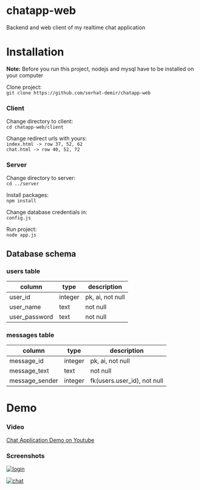 # chatapp-web
Backend and web client of my realtime chat application

# Installation
**Note:** Before you run this project, nodejs and mysql have to be installed on your computer

Clone project: <br/>
`git clone https://github.com/serhat-demir/chatapp-web`

### Client
Change directory to client: <br/>
`cd chatapp-web/client`

Change redirect urls with yours: <br/>
`index.html -> row 37, 52, 62` <br/>
`chat.html -> row 40, 52, 72`

### Server
Change directory to server: <br/>
`cd ../server`

Install packages: <br/>
`npm install`

Change database credentials in: <br/>
`config.js`

Run project: <br/>
`node app.js`

## Database schema
### users table
| column | type | description |
| --- | --- | --- |
| user_id | integer | pk, ai, not null |
| user_name | text | not null |
| user_password | text | not null |

### messages table
| column | type | description |
| --- | --- | --- |
| message_id | integer | pk, ai, not null |
| message_text | text | not null |
| message_sender | integer | fk(users.user_id), not null |

# Demo
### Video
[Chat Application Demo on Youtube](https://www.youtube.com/watch?v=Ny3KEzlY5e4 "Chat Application Demo on Youtube")

### Screenshots
[![login](https://img001.prntscr.com/file/img001/oR-ghWZ3Rdy9C5wfLwePGQ.png "login")](https://img001.prntscr.com/file/img001/oR-ghWZ3Rdy9C5wfLwePGQ.png "login")

[![chat](https://img001.prntscr.com/file/img001/U3s-kteITTGkdDLfD1n_Ng.png "chat")](https://img001.prntscr.com/file/img001/U3s-kteITTGkdDLfD1n_Ng.png "chat")
